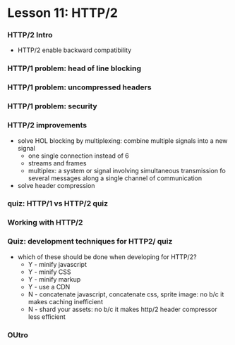 # Lesson 11: HTTP/2

### HTTP/2 Intro
* HTTP/2 enable backward compatibility

### HTTP/1 problem: head of line blocking
### HTTP/1 problem: uncompressed headers
### HTTP/1 problem: security
### HTTP/2 improvements
* solve HOL blocking by multiplexing: combine multiple signals into a new signal
  * one single connection instead of 6
  * streams and frames
  * multiplex: a system or signal involving simultaneous transmission fo several messages along a single channel of communication
* solve header compression

### quiz: HTTP/1 vs HTTP/2 quiz
### Working with HTTP/2
### Quiz: development techniques for HTTP2/ quiz
* which of these should be done when developing for HTTP/2?
  * Y - minify javascript
  * Y - minify CSS
  * Y - minify markup
  * Y - use a CDN
  * N - concatenate javascript, concatenate css, sprite image: no b/c it makes caching inefficient
  * N - shard your assets: no b/c it makes http/2 header compressor less efficient

### OUtro
